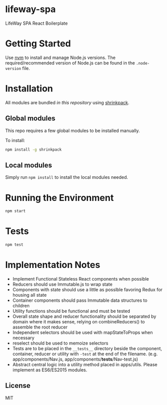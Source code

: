 # lifeway-spa 

LifeWay SPA React Boilerplate

# Getting Started

Use [nvm](https://github.com/creationix/nvm) to install and manage Node.js versions.
The required/recommended version of Node.js can be found in the `.node-version` file.

# Installation

All modules are bundled _in this repository_ using [shrinkpack](https://github.com/JamieMason/shrinkpack).

## Global modules

This repo requires a few global modules to be installed manually.

To install:
```sh
npm install -g shrinkpack
```

## Local modules

Simply run `npm install` to install the local modules needed.

# Running the Environment

```sh
npm start
```

# Tests

```sh
npm test
```

# Implementation Notes

- Implement Functional Stateless React components when possible
- Reducers should use Immutable.js to wrap state
- Components with state should use a little as posslble favoring Redux for housing all state
- Container components should pass Immutable data structures to children
- Utility functions should be functional and must be tested
- Overall state shape and reducer functionality should be separated by domain where it makes sense, relying on combineReducers() to assemble the root reducer
- Independent selectors should be used with mapStateToProps when necessary
- reselect should be used to memoize selectors
- Tests are to be placed in the `__tests__` directory beside the component, container, reducer or utility with `-test` at the end of the filename. (e.g. app/components/Nav.js, app/components/__tests__/Nav-test.js)
- Abstract central logic into a utility method placed in apps/utils. Please implement as ES6/ES2015 modules.

## License

MIT
